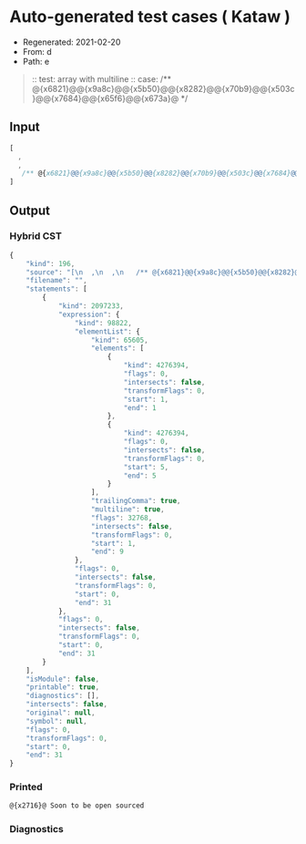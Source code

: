# Auto-generated test cases ( Kataw )
- Regenerated: 2021-02-20
- From: d
- Path: e
> :: test: array with multiline
> :: case:  /** @{x6821}@@{x9a8c}@@{x5b50}@@{x8282}@@{x70b9}@@{x503c}@@{x7684}@@{x65f6}@@{x673a}@ */
## Input

`````js
[
  ,
  ,
   /** @{x6821}@@{x9a8c}@@{x5b50}@@{x8282}@@{x70b9}@@{x503c}@@{x7684}@@{x65f6}@@{x673a}@ */
]
`````

## Output

### Hybrid CST


```javascript
{
    "kind": 196,
    "source": "[\n  ,\n  ,\n   /** @{x6821}@@{x9a8c}@@{x5b50}@@{x8282}@@{x70b9}@@{x503c}@@{x7684}@@{x65f6}@@{x673a}@ */\n]",
    "filename": "",
    "statements": [
        {
            "kind": 2097233,
            "expression": {
                "kind": 98822,
                "elementList": {
                    "kind": 65605,
                    "elements": [
                        {
                            "kind": 4276394,
                            "flags": 0,
                            "intersects": false,
                            "transformFlags": 0,
                            "start": 1,
                            "end": 1
                        },
                        {
                            "kind": 4276394,
                            "flags": 0,
                            "intersects": false,
                            "transformFlags": 0,
                            "start": 5,
                            "end": 5
                        }
                    ],
                    "trailingComma": true,
                    "multiline": true,
                    "flags": 32768,
                    "intersects": false,
                    "transformFlags": 0,
                    "start": 1,
                    "end": 9
                },
                "flags": 0,
                "intersects": false,
                "transformFlags": 0,
                "start": 0,
                "end": 31
            },
            "flags": 0,
            "intersects": false,
            "transformFlags": 0,
            "start": 0,
            "end": 31
        }
    ],
    "isModule": false,
    "printable": true,
    "diagnostics": [],
    "intersects": false,
    "original": null,
    "symbol": null,
    "flags": 0,
    "transformFlags": 0,
    "start": 0,
    "end": 31
}
```

  
### Printed


```javascript
@{x2716}@ Soon to be open sourced
```

  
### Diagnostics


```javascript

```

